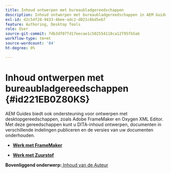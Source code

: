```yaml
---
title: Inhoud ontwerpen met bureaubladgereedschappen
description: Inhoud ontwerpen met bureaubladgereedschappen in AEM Guides. Leer hoe u met Adobe FrameMaker en Oxygen XML Editor werkt om DITA-inhoud te ontwerpen en publiceren.
exl-id: d2c54f28-9433-46ee-adc2-d021c6bd5eb7
feature: Authoring, Desktop Tools
role: User
source-git-commit: 7db3df07fd17eecae1c502554118ca12f95fb5ab
workflow-type: tm+mt
source-wordcount: '84'
ht-degree: 0%

---
```


# Inhoud ontwerpen met bureaubladgereedschappen {#id221EB0Z80KS}

AEM Guides biedt ook ondersteuning voor ontwerpen met desktopgereedschappen, zoals Adobe FrameMaker en Oxygen XML Editor. Met deze gereedschappen kunt u DITA-inhoud ontwerpen, documenten in verschillende indelingen publiceren en de versies van uw documenten onderhouden.

- **[Werk met FrameMaker](author-desktop-framemaker.md)**

- **[Werk met Zuurstof](author-desktop-oxygen.md)**


**Bovenliggend onderwerp:**[ Inhoud van de Auteur ](authoring-content.md)
